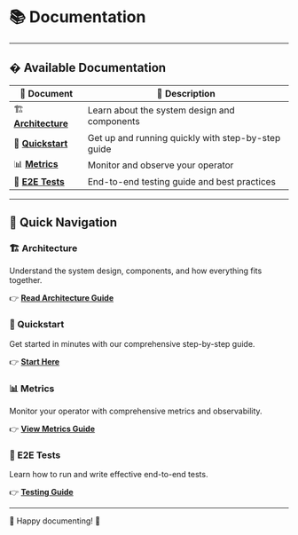 <!--
SPDX-FileCopyrightText: 2025 2025 INDUSTRIA DE DISEÑO TEXTIL S.A. (INDITEX S.A.)
SPDX-FileContributor: enriqueavi@inditex.com

SPDX-License-Identifier: CC-BY-4.0
-->

# 📚 Documentation

---

## �️ Available Documentation

| 📄 Document | 📝 Description |
|-------------|-----------------|
| 🏗️ **[Architecture](./architecture.md)** | Learn about the system design and components |
| 🚀 **[Quickstart](./quickstart.md)** | Get up and running quickly with step-by-step guide |
| 📊 **[Metrics](./metrics.md)** | Monitor and observe your operator |
| 🧪 **[E2E Tests](./e2e-test.md)** | End-to-end testing guide and best practices |

---

## 🔗 Quick Navigation

### 🏗️ Architecture

Understand the system design, components, and how everything fits together.

👉 **[Read Architecture Guide](./architecture.md)**

### 🚀 Quickstart

Get started in minutes with our comprehensive step-by-step guide.

👉 **[Start Here](./quickstart.md)**

### 📊 Metrics

Monitor your operator with comprehensive metrics and observability.

👉 **[View Metrics Guide](./metrics.md)**

### 🧪 E2E Tests

Learn how to run and write effective end-to-end tests.

👉 **[Testing Guide](./e2e-test.md)**

---

📖 Happy documenting! 🎉
